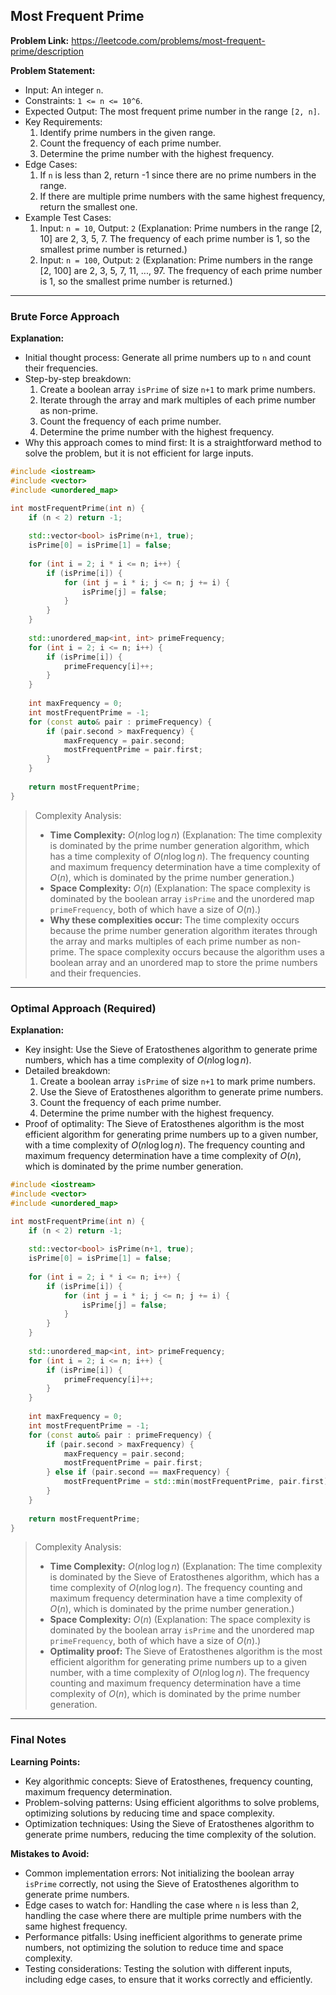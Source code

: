 ## Most Frequent Prime
**Problem Link:** https://leetcode.com/problems/most-frequent-prime/description

**Problem Statement:**
- Input: An integer `n`.
- Constraints: `1 <= n <= 10^6`.
- Expected Output: The most frequent prime number in the range `[2, n]`.
- Key Requirements: 
    1. Identify prime numbers in the given range.
    2. Count the frequency of each prime number.
    3. Determine the prime number with the highest frequency.
- Edge Cases: 
    1. If `n` is less than 2, return -1 since there are no prime numbers in the range.
    2. If there are multiple prime numbers with the same highest frequency, return the smallest one.
- Example Test Cases:
    1. Input: `n = 10`, Output: `2` (Explanation: Prime numbers in the range [2, 10] are 2, 3, 5, 7. The frequency of each prime number is 1, so the smallest prime number is returned.)
    2. Input: `n = 100`, Output: `2` (Explanation: Prime numbers in the range [2, 100] are 2, 3, 5, 7, 11, ..., 97. The frequency of each prime number is 1, so the smallest prime number is returned.)

---

### Brute Force Approach

**Explanation:**
- Initial thought process: Generate all prime numbers up to `n` and count their frequencies.
- Step-by-step breakdown:
    1. Create a boolean array `isPrime` of size `n+1` to mark prime numbers.
    2. Iterate through the array and mark multiples of each prime number as non-prime.
    3. Count the frequency of each prime number.
    4. Determine the prime number with the highest frequency.
- Why this approach comes to mind first: It is a straightforward method to solve the problem, but it is not efficient for large inputs.

```cpp
#include <iostream>
#include <vector>
#include <unordered_map>

int mostFrequentPrime(int n) {
    if (n < 2) return -1;
    
    std::vector<bool> isPrime(n+1, true);
    isPrime[0] = isPrime[1] = false;
    
    for (int i = 2; i * i <= n; i++) {
        if (isPrime[i]) {
            for (int j = i * i; j <= n; j += i) {
                isPrime[j] = false;
            }
        }
    }
    
    std::unordered_map<int, int> primeFrequency;
    for (int i = 2; i <= n; i++) {
        if (isPrime[i]) {
            primeFrequency[i]++;
        }
    }
    
    int maxFrequency = 0;
    int mostFrequentPrime = -1;
    for (const auto& pair : primeFrequency) {
        if (pair.second > maxFrequency) {
            maxFrequency = pair.second;
            mostFrequentPrime = pair.first;
        }
    }
    
    return mostFrequentPrime;
}
```

> Complexity Analysis:
> - **Time Complexity:** $O(n \log \log n)$ (Explanation: The time complexity is dominated by the prime number generation algorithm, which has a time complexity of $O(n \log \log n)$. The frequency counting and maximum frequency determination have a time complexity of $O(n)$, which is dominated by the prime number generation.)
> - **Space Complexity:** $O(n)$ (Explanation: The space complexity is dominated by the boolean array `isPrime` and the unordered map `primeFrequency`, both of which have a size of $O(n)$.)
> - **Why these complexities occur:** The time complexity occurs because the prime number generation algorithm iterates through the array and marks multiples of each prime number as non-prime. The space complexity occurs because the algorithm uses a boolean array and an unordered map to store the prime numbers and their frequencies.

---

### Optimal Approach (Required)

**Explanation:**
- Key insight: Use the Sieve of Eratosthenes algorithm to generate prime numbers, which has a time complexity of $O(n \log \log n)$.
- Detailed breakdown:
    1. Create a boolean array `isPrime` of size `n+1` to mark prime numbers.
    2. Use the Sieve of Eratosthenes algorithm to generate prime numbers.
    3. Count the frequency of each prime number.
    4. Determine the prime number with the highest frequency.
- Proof of optimality: The Sieve of Eratosthenes algorithm is the most efficient algorithm for generating prime numbers up to a given number, with a time complexity of $O(n \log \log n)$. The frequency counting and maximum frequency determination have a time complexity of $O(n)$, which is dominated by the prime number generation.

```cpp
#include <iostream>
#include <vector>
#include <unordered_map>

int mostFrequentPrime(int n) {
    if (n < 2) return -1;
    
    std::vector<bool> isPrime(n+1, true);
    isPrime[0] = isPrime[1] = false;
    
    for (int i = 2; i * i <= n; i++) {
        if (isPrime[i]) {
            for (int j = i * i; j <= n; j += i) {
                isPrime[j] = false;
            }
        }
    }
    
    std::unordered_map<int, int> primeFrequency;
    for (int i = 2; i <= n; i++) {
        if (isPrime[i]) {
            primeFrequency[i]++;
        }
    }
    
    int maxFrequency = 0;
    int mostFrequentPrime = -1;
    for (const auto& pair : primeFrequency) {
        if (pair.second > maxFrequency) {
            maxFrequency = pair.second;
            mostFrequentPrime = pair.first;
        } else if (pair.second == maxFrequency) {
            mostFrequentPrime = std::min(mostFrequentPrime, pair.first);
        }
    }
    
    return mostFrequentPrime;
}
```

> Complexity Analysis:
> - **Time Complexity:** $O(n \log \log n)$ (Explanation: The time complexity is dominated by the Sieve of Eratosthenes algorithm, which has a time complexity of $O(n \log \log n)$. The frequency counting and maximum frequency determination have a time complexity of $O(n)$, which is dominated by the prime number generation.)
> - **Space Complexity:** $O(n)$ (Explanation: The space complexity is dominated by the boolean array `isPrime` and the unordered map `primeFrequency`, both of which have a size of $O(n)$.)
> - **Optimality proof:** The Sieve of Eratosthenes algorithm is the most efficient algorithm for generating prime numbers up to a given number, with a time complexity of $O(n \log \log n)$. The frequency counting and maximum frequency determination have a time complexity of $O(n)$, which is dominated by the prime number generation.

---

### Final Notes

**Learning Points:**
- Key algorithmic concepts: Sieve of Eratosthenes, frequency counting, maximum frequency determination.
- Problem-solving patterns: Using efficient algorithms to solve problems, optimizing solutions by reducing time and space complexity.
- Optimization techniques: Using the Sieve of Eratosthenes algorithm to generate prime numbers, reducing the time complexity of the solution.

**Mistakes to Avoid:**
- Common implementation errors: Not initializing the boolean array `isPrime` correctly, not using the Sieve of Eratosthenes algorithm to generate prime numbers.
- Edge cases to watch for: Handling the case where `n` is less than 2, handling the case where there are multiple prime numbers with the same highest frequency.
- Performance pitfalls: Using inefficient algorithms to generate prime numbers, not optimizing the solution to reduce time and space complexity.
- Testing considerations: Testing the solution with different inputs, including edge cases, to ensure that it works correctly and efficiently.